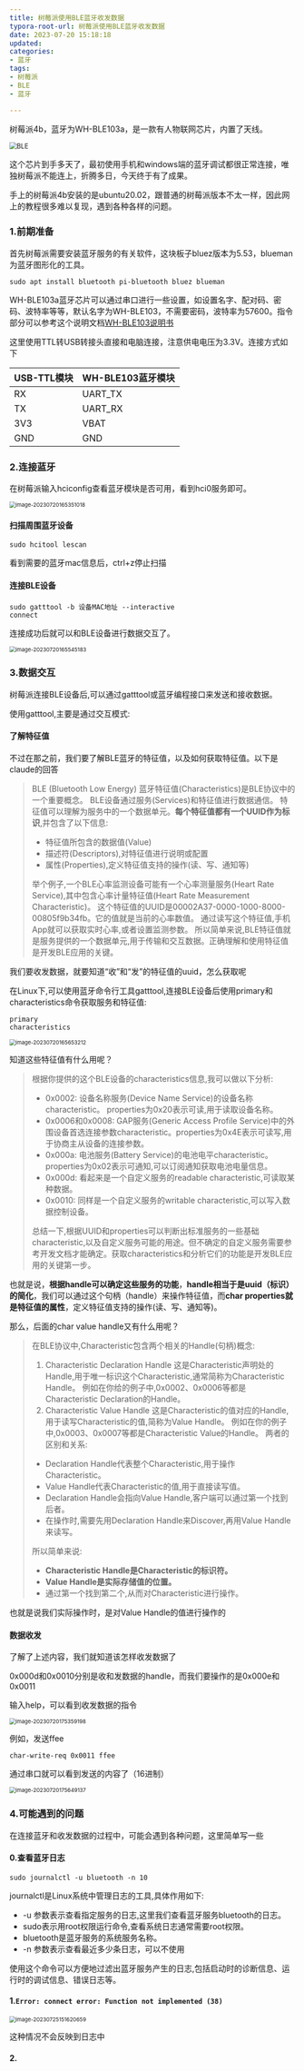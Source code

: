 ```yaml
---
title: 树莓派使用BLE蓝牙收发数据
typora-root-url: 树莓派使用BLE蓝牙收发数据
date: 2023-07-20 15:18:18
updated:
categories:
- 蓝牙
tags:
- 树莓派
- BLE
- 蓝牙

---
```


 树莓派4b，蓝牙为WH-BLE103a，是一款有人物联网芯片，内置了天线。

<!--more-->

<img src="BLE.jpg" alt="BLE" style="zoom:80%;" />

这个芯片到手多天了，最初使用手机和windows端的蓝牙调试都很正常连接，唯独树莓派不能连上，折腾多日，今天终于有了成果。

手上的树莓派4b安装的是ubuntu20.02，跟普通的树莓派版本不太一样，因此网上的教程很多难以复现，遇到各种各样的问题。

### 1.前期准备

首先树莓派需要安装蓝牙服务的有关软件，这块板子bluez版本为5.53，blueman为蓝牙图形化的工具。

```
sudo apt install bluetooth pi-bluetooth bluez blueman
```

WH-BLE103a蓝牙芯片可以通过串口进行一些设置，如设置名字、配对码、密码、波特率等等，默认名字为WH-BLE103，不需要密码，波特率为57600。指令部分可以参考这个说明文档[WH-BLE103说明书](https://datasheet.lcsc.com/lcsc/2002261032_USR-IOT-WH-BLE103_C488061.pdf)

这里使用TTL转USB转接头直接和电脑连接，注意供电电压为3.3V。连接方式如下

| USB-TTL模块 | WH-BLE103蓝牙模块 |
| ----------- | ----------------- |
| RX          | UART_TX           |
| TX          | UART_RX           |
| 3V3         | VBAT              |
| GND         | GND               |

### 2.连接蓝牙

在树莓派输入hciconfig查看蓝牙模块是否可用，看到hci0服务即可。

<img src="image-20230720165351018.png" alt="image-20230720165351018" style="zoom:67%;" />

#### 扫描周围蓝牙设备

```
sudo hcitool lescan
```

看到需要的蓝牙mac信息后，ctrl+z停止扫描

#### 连接BLE设备

```
sudo gatttool -b 设备MAC地址 --interactive
connect
```

连接成功后就可以和BLE设备进行数据交互了。

<img src="image-20230720165545183.png" alt="image-20230720165545183" style="zoom:67%;" />

### 3.数据交互

树莓派连接BLE设备后,可以通过gatttool或蓝牙编程接口来发送和接收数据。

使用gatttool,主要是通过交互模式:

#### 了解特征值

不过在那之前，我们要了解BLE蓝牙的特征值，以及如何获取特征值。以下是claude的回答

>BLE (Bluetooth Low Energy) 蓝牙特征值(Characteristics)是BLE协议中的一个重要概念。
>BLE设备通过服务(Services)和特征值进行数据通信。
>特征值可以理解为服务中的一个数据单元。**每个特征值都有一个UUID作为标识**,并包含了以下信息:
>
>- 特征值所包含的数据值(Value)
>- 描述符(Descriptors),对特征值进行说明或配置
>- 属性(Properties),定义特征值支持的操作(读、写、通知等)
>
>举个例子,一个BLE心率监测设备可能有一个心率测量服务(Heart Rate Service),其中包含心率计量特征值(Heart Rate Measurement Characteristic)。
>这个特征值的UUID是00002A37-0000-1000-8000-00805f9b34fb。它的值就是当前的心率数值。
>通过读写这个特征值,手机App就可以获取实时心率,或者设置监测参数。
>所以简单来说,BLE特征值就是服务提供的一个数据单元,用于传输和交互数据。正确理解和使用特征值是开发BLE应用的关键。

我们要收发数据，就要知道“收”和“发”的特征值的uuid，怎么获取呢

在Linux下,可以使用蓝牙命令行工具gatttool,连接BLE设备后使用primary和characteristics命令获取服务和特征值:

```
primary
characteristics
```

<img src="image-20230720165653212.png" alt="image-20230720165653212" style="zoom:67%;" />

知道这些特征值有什么用呢？

>根据你提供的这个BLE设备的characteristics信息,我可以做以下分析:
>- 0x0002: 设备名称服务(Device Name Service)的设备名称characteristic。 properties为0x20表示可读,用于读取设备名称。
>- 0x0006和0x0008: GAP服务(Generic Access Profile Service)中的外围设备首选连接参数characteristic。properties为0x4E表示可读写,用于协商主从设备的连接参数。
>- 0x000a: 电池服务(Battery Service)的电池电平characteristic。properties为0x02表示可通知,可以订阅通知获取电池电量信息。
>- 0x000d: 看起来是一个自定义服务的readable characteristic,可读取某种数据。
>- 0x0010: 同样是一个自定义服务的writable characteristic,可以写入数据控制设备。
>
>总结一下,根据UUID和properties可以判断出标准服务的一些基础characteristic,以及自定义服务可能的用途。但不确定的自定义服务需要参考开发文档才能确定。获取characteristics和分析它们的功能是开发BLE应用的关键第一步。

也就是说，**根据handle可以确定这些服务的功能**，**handle相当于是uuid（标识）的简化**，我们可以通过这个句柄（handle）来操作特征值，而**char properties就是特征值的属性**，定义特征值支持的操作(读、写、通知等)。

那么，后面的char value handle又有什么用呢？

>在BLE协议中,Characteristic包含两个相关的Handle(句柄)概念:
>1. Characteristic Declaration Handle
>这是Characteristic声明处的Handle,用于唯一标识这个Characteristic,通常简称为Characteristic Handle。
>例如在你给的例子中,0x0002、0x0006等都是Characteristic Declaration的Handle。
>2. Characteristic Value Handle
>这是Characteristic的值对应的Handle,用于读写Characteristic的值,简称为Value Handle。
>例如在你的例子中,0x0003、0x0007等都是Characteristic Value的Handle。
>两者的区别和关系:
>- Declaration Handle代表整个Characteristic,用于操作Characteristic。
>- Value Handle代表Characteristic的值,用于直接读写值。
>- Declaration Handle会指向Value Handle,客户端可以通过第一个找到后者。
>- 在操作时,需要先用Declaration Handle来Discover,再用Value Handle来读写。
>
>所以简单来说:
>- **Characteristic Handle是Characteristic的标识符。**
>- **Value Handle是实际存储值的位置。**
>- 通过第一个找到第二个,从而对Characteristic进行操作。

也就是说我们实际操作时，是对Value Handle的值进行操作的

#### 数据收发

了解了上述内容，我们就知道该怎样收发数据了

0x000d和0x0010分别是收和发数据的handle，而我们要操作的是0x000e和0x0011

输入help，可以看到收发数据的指令

<img src="image-20230720175359198.png" alt="image-20230720175359198" style="zoom:67%;" />

例如，发送ffee

```
char-write-req 0x0011 ffee
```

通过串口就可以看到发送的内容了（16进制）

<img src="image-20230720175649137.png" alt="image-20230720175649137" style="zoom:67%;" />

### 4.可能遇到的问题

在连接蓝牙和收发数据的过程中，可能会遇到各种问题，这里简单写一些

#### 0.查看蓝牙日志

```
sudo journalctl -u bluetooth -n 10
```

journalctl是Linux系统中管理日志的工具,具体作用如下:

- -u 参数表示查看指定服务的日志,这里我们查看蓝牙服务bluetooth的日志。
- sudo表示用root权限运行命令,查看系统日志通常需要root权限。
- bluetooth是蓝牙服务的系统服务名称。
- -n 参数表示查看最近多少条日志，可以不使用

使用这个命令可以方便地过滤出蓝牙服务产生的日志,包括启动时的诊断信息、运行时的调试信息、错误日志等。

#### 1.`Error: connect error: Function not implemented (38)`

<img src="image-20230725151620659.png" alt="image-20230725151620659" style="zoom:67%;" />

这种情况不会反映到日志中

#### 2.

